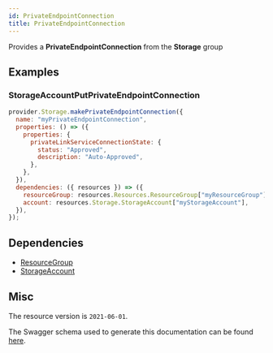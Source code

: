 ```yaml
---
id: PrivateEndpointConnection
title: PrivateEndpointConnection
---
```

Provides a **PrivateEndpointConnection** from the **Storage** group
## Examples
### StorageAccountPutPrivateEndpointConnection
```js
provider.Storage.makePrivateEndpointConnection({
  name: "myPrivateEndpointConnection",
  properties: () => ({
    properties: {
      privateLinkServiceConnectionState: {
        status: "Approved",
        description: "Auto-Approved",
      },
    },
  }),
  dependencies: ({ resources }) => ({
    resourceGroup: resources.Resources.ResourceGroup["myResourceGroup"],
    account: resources.Storage.StorageAccount["myStorageAccount"],
  }),
});

```
## Dependencies
- [ResourceGroup](../Resources/ResourceGroup.md)
- [StorageAccount](../Storage/StorageAccount.md)
## Misc
The resource version is `2021-06-01`.

The Swagger schema used to generate this documentation can be found [here](https://github.com/Azure/azure-rest-api-specs/tree/main/specification/storage/resource-manager/Microsoft.Storage/stable/2021-06-01/storage.json).
